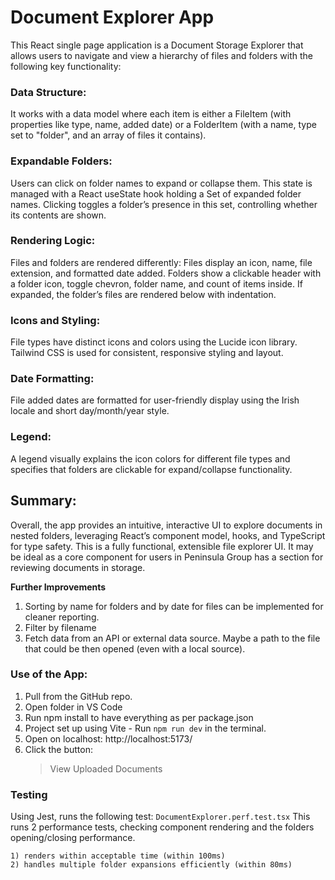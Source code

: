 
# Document Explorer App
This React single page application is a Document Storage Explorer that allows users to navigate and view a hierarchy of files and folders with the following key functionality:

### Data Structure:
It works with a data model where each item is either a FileItem (with properties like type, name, added date) or a FolderItem (with a name, type set to "folder", and an array of files it contains).

### Expandable Folders:
Users can click on folder names to expand or collapse them. This state is managed with a React useState hook holding a Set of expanded folder names. Clicking toggles a folder’s presence in this set, controlling whether its contents are shown.

### Rendering Logic:
Files and folders are rendered differently:
Files display an icon, name, file extension, and formatted date added.
Folders show a clickable header with a folder icon, toggle chevron, folder name, and count of items inside. If expanded, the folder’s files are rendered below with indentation.

### Icons and Styling:
File types have distinct icons and colors using the Lucide icon library. Tailwind CSS is used for consistent, responsive styling and layout.

### Date Formatting:
File added dates are formatted for user-friendly display using the Irish locale and short day/month/year style.

### Legend:
A legend visually explains the icon colors for different file types and specifies that folders are clickable for expand/collapse functionality.

## Summary:
Overall, the app provides an intuitive, interactive UI to explore documents in nested folders, leveraging React’s component model, hooks, and TypeScript for type safety.
This is a fully functional, extensible file explorer UI. It may be ideal as a core component for users in Peninsula Group has a section for reviewing documents in storage.

**Further Improvements**
1) Sorting by name for folders and by date for files can be implemented for cleaner reporting.
2) Filter by filename
3) Fetch data from an API or external data source. Maybe a path to the file that could be then opened (even with a local source).
   
### Use of the App:
1) Pull from the GitHub repo.
2) Open folder in VS Code
3) Run npm install to have everything as per package.json
4) Project set up using Vite - Run `npm run dev` in the terminal.
5) Open on localhost: http://localhost:5173/
6) Click the button:
   >View Uploaded Documents
   
### Testing
Using Jest, runs the following test:
`DocumentExplorer.perf.test.tsx`
This runs 2 performance tests, checking component rendering and the folders opening/closing performance.

    1) renders within acceptable time (within 100ms)
    2) handles multiple folder expansions efficiently (within 80ms)
    
    
